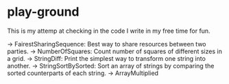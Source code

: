 # play-ground

This is my attemp at checking in the code I write in my free time for fun.

-> FairestSharingSequence: Best way to share resources between two parties.
-> NumberOfSquares: Count number of squares of different sizes in a grid.
-> StringDiff: Print the simplest way to transform one string into another.
-> StringSortBySorted: Sort an array of strings by comparing the sorted counterparts of each string.
-> ArrayMultiplied 
